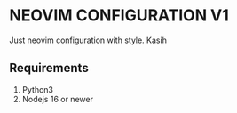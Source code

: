 # NEOVIM CONFIGURATION V1

Just neovim configuration with style. Kasih

## Requirements

1. Python3
2. Nodejs 16 or newer

